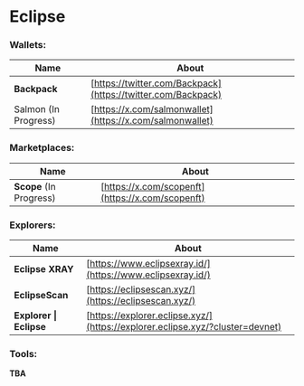 # Eclipse

### **Wallets:**

| Name                 | About                                                                                   |
| -------------------- | --------------------------------------------------------------------------------------- |
| **Backpack**         | [https://twitter.com/Backpack](https://twitter.com/Backpack)                            |
| Salmon (In Progress) | [ ](https://x.com/salmonwallet)[https://x.com/salmonwallet](https://x.com/salmonwallet) |

### **Marketplaces:**

| Name                    | About                                            |
| ----------------------- | ------------------------------------------------ |
| **Scope** (In Progress) | [https://x.com/scopenft](https://x.com/scopenft) |

### Explorers:

| Name                    | About                                                                             |
| ----------------------- | --------------------------------------------------------------------------------- |
| **Eclipse XRAY**        | [https://www.eclipsexray.id/](https://www.eclipsexray.id/)                        |
| **EclipseScan**         | [ ](https://eclipsescan.xyz/)[https://eclipsescan.xyz/](https://eclipsescan.xyz/) |
| **Explorer \| Eclipse** | [https://explorer.eclipse.xyz/](https://explorer.eclipse.xyz/?cluster=devnet)     |

### **Tools:**

**TBA**
